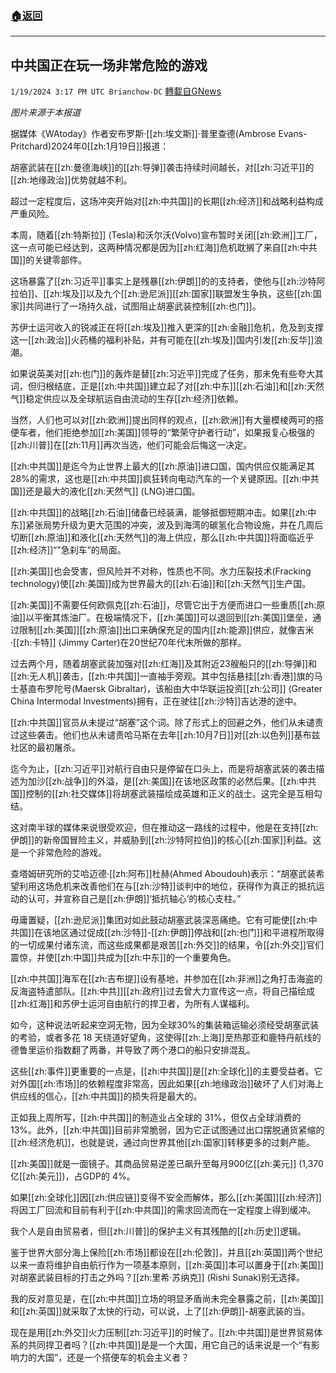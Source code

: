 ###  [:house:返回](README.md)
---


## 中共国正在玩一场非常危险的游戏
`1/19/2024 3:17 PM UTC Brianchow-DC` [轉載自GNews](https://gnews.org/articles/2235944)

*图片来源于本报道*

据媒体《WAtoday》作者安布罗斯·[[zh:埃文斯]]·普里查德(Ambrose Evans-Pritchard)2024年0[[zh:1月19日]]报道：

胡塞武装在[[zh:曼德海峡]]的[[zh:导弹]]袭击持续时间越长，对[[zh:习近平]]的[[zh:地缘政治]]优势就越不利。

超过一定程度后，这场冲突开始对[[zh:中共国]]的长期[[zh:经济]]和战略利益构成严重风险。

本周，随着[[zh:特斯拉]] (Tesla)和沃尔沃(Volvo)宣布暂时关闭[[zh:欧洲]]工厂，这一点可能已经达到，这两种情况都是因为[[zh:红海]]危机耽搁了来自[[zh:中共国]]的关键零部件。

这场暴露了[[zh:习近平]]事实上是残暴[[zh:伊朗]]的的支持者，使他与[[zh:沙特阿拉伯]]、[[zh:埃及]]以及九个[[zh:逊尼派]][[zh:国家]]联盟发生争执，这些[[zh:国家]]共同进行了一场持久战，试图阻止胡塞武装控制[[zh:也门]]。

苏伊士运河收入的锐减正在将[[zh:埃及]]推入更深的[[zh:金融]]危机，危及到支撑这一[[zh:政治]]火药桶的福利补贴，并有可能在[[zh:埃及]]国内引发[[zh:反华]]浪潮。

如果说英美对[[zh:也门]]的轰炸是替[[zh:习近平]]完成了任务，那未免有些夸大其词，但归根结底，正是[[zh:中共国]]建立起了对[[zh:中东]][[zh:石油]]和[[zh:天然气]]稳定供应以及全球航运自由流动的生存[[zh:经济]]依赖。

当然，人们也可以对[[zh:欧洲]]提出同样的观点，[[zh:欧洲]]有大量模棱两可的搭便车者，他们拒绝参加[[zh:美国]]领导的“繁荣守护者行动”，如果报复心极强的[[zh:川普]]在[[zh:11月]]再次当选，他们可能会后悔这一决定。

[[zh:中共国]]是迄今为止世界上最大的[[zh:原油]]进口国，国内供应仅能满足其28%的需求，这也是[[zh:中共国]]疯狂转向电动汽车的一个关键原因。[[zh:中共国]]还是最大的液化[[zh:天然气]] (LNG)进口国。

[[zh:中共国]]的战略[[zh:石油]]储备已经装满，能够抵御短期冲击。如果[[zh:中东]]紧张局势升级为更大范围的冲突，波及到海湾的碳氢化合物设施，并在几周后切断[[zh:原油]]和液化[[zh:天然气]]的海上供应，那么[[zh:中共国]]将面临近乎[[zh:经济]]“"急刹车”的局面。

[[zh:美国]]也会受害，但风险并不对称，性质也不同。水力压裂技术(Fracking technology)使[[zh:美国]]成为世界最大的[[zh:石油]]和[[zh:天然气]]生产国。

[[zh:美国]]不需要任何欧佩克[[zh:石油]]，尽管它出于方便而进口一些重质[[zh:原油]]以平衡其炼油厂。在极端情况下，[[zh:美国]]可以退回到[[zh:美国]]堡垒，通过限制[[zh:美国]][[zh:原油]]出口来确保充足的国内[[zh:能源]]供应，就像吉米·[[zh:卡特]] (Jimmy Carter)在20世纪70年代末所做的那样。

过去两个月，随着胡塞武装加强对[[zh:红海]]及其附近23艘船只的[[zh:导弹]]和[[zh:无人机]]袭击，[[zh:中共国]]一直袖手旁观。其中包括悬挂[[zh:香港]]旗的马士基直布罗陀号(Maersk Gibraltar)，该船由大中华联运投资[[zh:公司]] (Greater China Intermodal Investments)拥有，正在驶往[[zh:沙特]]吉达港的途中。

[[zh:中共国]]官员从未提过“胡塞”这个词。除了形式上的回避之外，他们从未谴责过这些袭击。他们也从未谴责哈马斯在去年[[zh:10月7日]]对[[zh:以色列]]基布兹社区的最初屠杀。

迄今为止，[[zh:习近平]]对航行自由只是停留在口头上，而是将胡塞武装的袭击描述为加沙[[zh:战争]]的外溢，是[[zh:美国]]在该地区政策的必然后果。[[zh:中共国]]控制的[[zh:社交媒体]]将胡塞武装描绘成英雄和正义的战士。这完全是互相勾结。

这对南半球的媒体来说很受欢迎，但在推动这一路线的过程中，他是在支持[[zh:伊朗]]的新帝国冒险主义，并威胁到[[zh:沙特阿拉伯]]的核心[[zh:国家]]利益。这是一个非常危险的游戏。

查塔姆研究所的艾哈迈德·[[zh:阿布]]杜赫(Ahmed Aboudouh)表示：“胡塞武装希望利用这场危机来改善他们在与[[zh:沙特]]谈判中的地位，获得作为真正的抵抗运动的认可，并宣称自己是[[zh:伊朗]]‘抵抗轴心’的核心支柱。”

毋庸置疑，[[zh:逊尼派]]集团对如此鼓动胡塞武装深恶痛绝。它有可能使[[zh:中共国]]在该地区通过促成[[zh:沙特]]\-[[zh:伊朗]]停战和[[zh:也门]]和平进程所取得的一切成果付诸东流，而这些成果都是艰苦[[zh:外交]]的结果，令[[zh:外交]]官们震惊，并使[[zh:中国]]共成为[[zh:中东]]的一个重要角色。

[[zh:中共国]]海军在[[zh:吉布提]]设有基地，并参加在[[zh:非洲]]之角打击海盗的反海盗特遣部队。[[zh:中共]][[zh:政府]]过去曾大力宣传这一点，将自己描绘成[[zh:红海]]和苏伊士运河自由航行的捍卫者，为所有人谋福利。

如今，这种说法听起来空洞无物，因为全球30%的集装箱运输必须经受胡塞武装的考验，或者多花 18 天绕道好望角，这使得[[zh:上海]]至热那亚和鹿特丹航线的德鲁里运价指数翻了两番，并导致了两个港口的船只安排混乱。

这些[[zh:事件]]更重要的一点是，[[zh:中共国]]是[[zh:全球化]]的主要受益者。它对外国[[zh:市场]]的依赖程度非常高，因此如果[[zh:地缘政治]]破坏了人们对海上供应线的信心，[[zh:中共国]]的损失将是最大的。

正如我上周所写，[[zh:中共国]]的制造业占全球的 31%，但仅占全球消费的13%。此外，[[zh:中共国]]目前非常脆弱，因为它正试图通过出口摆脱通货紧缩的[[zh:经济危机]]，也就是说，通过向世界其他[[zh:国家]]转移更多的过剩产能。

[[zh:美国]]就是一面镜子。其商品贸易逆差已飙升至每月900亿[[zh:美元]] (1,370 亿[[zh:美元]])，占GDP的 4%。

如果[[zh:全球化]]因[[zh:供应链]]变得不安全而解体，那么[[zh:美国]][[zh:经济]]将因工厂回流和目前有利于[[zh:中共国]]的需求回流而在一定程度上得到缓冲。

我个人是自由贸易者，但[[zh:川普]]的保护主义有其残酷的[[zh:历史]]逻辑。

鉴于世界大部分海上保险[[zh:市场]]都设在[[zh:伦敦]]，并且[[zh:英国]]两个世纪以来一直将维护自由航行作为一项基本原则，[[zh:英国]]本可以置身于[[zh:美国]]对胡塞武装目标的打击之外吗？[[zh:里希·苏纳克]] (Rishi Sunak)别无选择。

我的反对意见是，在[[zh:中共国]]立场的明显矛盾尚未完全暴露之前，[[zh:美国]]和[[zh:英国]]就采取了太快的行动，可以说，上了[[zh:伊朗]]\-胡塞武装的当。

现在是用[[zh:外交]]火力压制[[zh:习近平]]的时候了。[[zh:中共国]]是世界贸易体系的共同捍卫者吗？[[zh:中共国]]是是一个大国，用它自己的话来说是一个“有影响力的大国”，还是一个搭便车的机会主义者？
